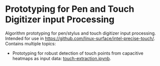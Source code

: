 # Prototyping for Pen and Touch Digitizer input Processing

Algorithm prototyping for pen/stylus and touch digitizer input processing.
Intended for use in https://github.com/linux-surface/intel-precise-touch/.
Contains multiple topics:

- Prototyping for robust detection of touch points from capacitive heatmaps as input data: [touch-extraction.ipynb](https://nbviewer.jupyter.org/github/qzed/digitizer-prototype/blob/master/touch-extraction.ipynb).
